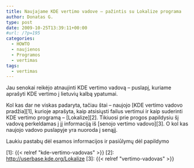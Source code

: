 ```yaml
---
title: Naujajame KDE vertimo vadove – pažintis su Lokalize programa
author: Donatas G.
type: post
date: 2009-10-25T13:39:11+00:00
#url: /?p=195
categories:
  - HOWTO
  - naujienos
  - Programos
  - vertimas
tags:
  - vertimas
---
```

Jau senokai reikėjo atnaujinti KDE vertimo vadovą – puslapį, kuriame aprašyti KDE vertimo į lietuvių kalbą ypatumai. 

Kol kas dar ne viskas padaryta, tačiau štai – naujojo [KDE vertimo vadovo pradžia][1], kurioje aprašyta, kaip atsisiųsti failus vertimui ir kaip suderinti KDE vertimo programą – [Lokalize][2]. Tikiuosi prie progos papildysiu šį vadovą perkeldamas į jį informaciją iš [senojo vertimo vadovo][3]. O kol kas naujojo vadovo puslapyje yra nuoroda į senąjį.

Laukiu pastabų dėl esamos informacijos ir pasiūlymų dėl papildymo

 [1]: {{< relref "kde-vertimo-vadovas" >}}
 [2]: http://userbase.kde.org/Lokalize
 [3]: {{< relref "vertimo-vadovas" >}}